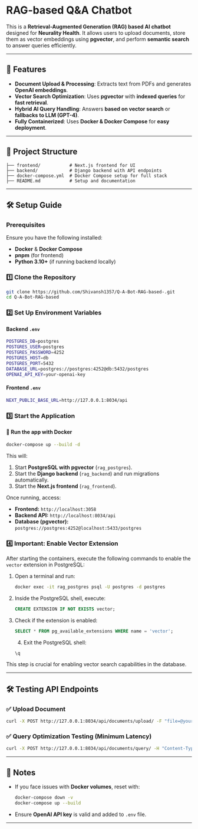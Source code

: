 #  RAG-based Q&A Chatbot

This is a **Retrieval-Augmented Generation (RAG) based AI chatbot** designed for **Neurality Health**. It allows users to upload documents, store them as vector embeddings using **pgvector**, and perform **semantic search** to answer queries efficiently.

---

## 🚀 Features

- **Document Upload & Processing**: Extracts text from PDFs and generates **OpenAI embeddings**.
- **Vector Search Optimization**: Uses **pgvector** with **indexed queries** for **fast retrieval**.
- **Hybrid AI Query Handling**: Answers **based on vector search** or **fallbacks to LLM (GPT-4)**.
- **Fully Containerized**: Uses **Docker & Docker Compose** for **easy deployment**.


---

## 📂 Project Structure

```
├── frontend/           # Next.js frontend for UI
├── backend/            # Django backend with API endpoints
├── docker-compose.yml  # Docker Compose setup for full stack
├── README.md           # Setup and documentation
```

---

## 🛠️ Setup Guide

### Prerequisites

Ensure you have the following installed:

- **Docker** & **Docker Compose**
- **pnpm** (for frontend)
- **Python 3.10+** (if running backend locally)

### 1️⃣ Clone the Repository

```sh
git clone https://github.com/Shivansh1357/Q-A-Bot-RAG-based-.git
cd Q-A-Bot-RAG-based
```

### 2️⃣ Set Up Environment Variables

#### Backend `.env`

```sh
POSTGRES_DB=postgres
POSTGRES_USER=postgres
POSTGRES_PASSWORD=4252
POSTGRES_HOST=db
POSTGRES_PORT=5432
DATABASE_URL=postgres://postgres:4252@db:5432/postgres
OPENAI_API_KEY=your-openai-key
```

#### Frontend `.env`

```sh
NEXT_PUBLIC_BASE_URL=http://127.0.0.1:8034/api
```

### 3️⃣ Start the Application

#### 🚀 Run the app with Docker

```sh
docker-compose up --build -d
```

This will:

1. Start **PostgreSQL with pgvector** (`rag_postgres`).
2. Start the **Django backend** (`rag_backend`) and run migrations automatically.
3. Start the **Next.js frontend** (`rag_frontend`).

Once running, access:

- **Frontend:** `http://localhost:3058`
- **Backend API:** `http://localhost:8034/api`
- **Database (pgvector):** `postgres://postgres:4252@localhost:5433/postgres`

### 4️⃣ Important: Enable Vector Extension

After starting the containers, execute the following commands to enable the `vector` extension in PostgreSQL:

1. Open a terminal and run:

   ```sh
   docker exec -it rag_postgres psql -U postgres -d postgres
   ```

2. Inside the PostgreSQL shell, execute:

   ```sql
   CREATE EXTENSION IF NOT EXISTS vector;
   ```
3. Check if the extension is enabled:

   ```sql
   SELECT * FROM pg_available_extensions WHERE name = 'vector';
   ```
   4. Exit the PostgreSQL shell:

   ```sql
   \q
   ```  
This step is crucial for enabling vector search capabilities in the database.

---

## 🛠️ Testing API Endpoints

### ✅ **Upload Document**

```sh
curl -X POST http://127.0.0.1:8034/api/documents/upload/ -F "file=@yourfile.pdf"
```

### ✅ **Query Optimization Testing (Minimum Latency)**

```sh
curl -X POST http://127.0.0.1:8034/api/documents/query/ -H "Content-Type: application/json" -d '{"query": "What is deep learning?"}'
```

---

## 📌 Notes

- If you face issues with **Docker volumes**, reset with:
  ```sh
  docker-compose down -v
  docker-compose up --build
  ```
- Ensure **OpenAI API key** is valid and added to `.env` file.

---
